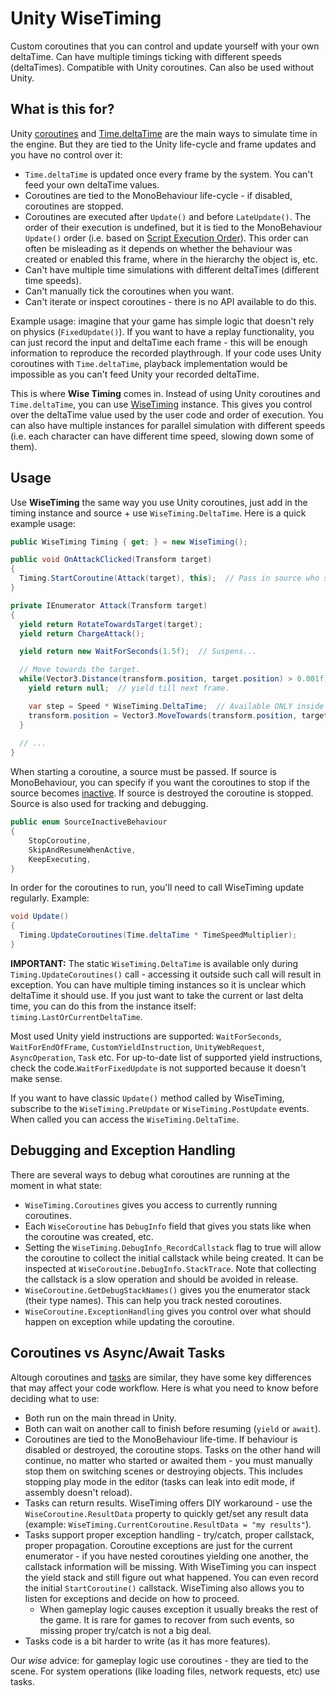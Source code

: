 # Unity WiseTiming
Custom coroutines that you can control and update yourself with your own deltaTime. Can have multiple timings ticking with different speeds (deltaTimes).
Compatible with Unity coroutines. Can also be used without Unity.

## What is this for?
Unity [coroutines](https://docs.unity3d.com/Manual/Coroutines.html) and [Time.deltaTime](https://docs.unity3d.com/ScriptReference/Time-deltaTime.html) are the main ways to simulate time in the engine. But they are tied to the Unity life-cycle and frame updates and you have no control over it:
* `Time.deltaTime` is updated once every frame by the system. You can't feed your own deltaTime values.
* Coroutines are tied to the MonoBehaviour life-cycle - if disabled, coroutines are stopped.
* Coroutines are executed after `Update()` and before `LateUpdate()`. The order of their execution is undefined, but it is tied to the MonoBehaviour `Update()` order (i.e. based on [Script Execution Order](https://docs.unity3d.com/Manual/class-MonoManager.html)). This order can often be misleading as it depends on whether the behaviour was created or enabled this frame, where in the hierarchy the object is, etc.
* Can't have multiple time simulations with different deltaTimes (different time speeds).
* Can't manually tick the coroutines when you want.
* Can't iterate or inspect coroutines - there is no API available to do this.

Example usage: imagine that your game has simple logic that doesn't rely on physics (`FixedUpdate()`). If you want to have a replay functionality, you can just record the input and deltaTime each frame - this will be enough information to reproduce the recorded playthrough. If your code uses Unity coroutines with `Time.deltaTime`, playback implementation would be impossible as you can't feed Unity your recorded deltaTime.

This is where **Wise Timing** comes in. Instead of using Unity coroutines and `Time.deltaTime`, you can use [WiseTiming](Assets/DevLocker/Timing/WiseTiming/WiseTiming.cs) instance. This gives you control over the deltaTime value used by the user code and order of execution. You can also have multiple instances for parallel simulation with different speeds (i.e. each character can have different time speed, slowing down some of them).

## Usage
Use **WiseTiming** the same way you use Unity coroutines, just add in the timing instance and source + use `WiseTiming.DeltaTime`. Here is a quick example usage:
```C#
public WiseTiming Timing { get; } = new WiseTiming();

public void OnAttackClicked(Transform target)
{
  Timing.StartCoroutine(Attack(target), this);  // Pass in source who started the coroutine.
}

private IEnumerator Attack(Transform target)
{
  yield return RotateTowardsTarget(target);
  yield return ChargeAttack();

  yield return new WaitForSeconds(1.5f);  // Suspens...

  // Move towards the target.
  while(Vector3.Distance(transform.position, target.position) > 0.001f) {
    yield return null;  // yield till next frame.

    var step = Speed * WiseTiming.DeltaTime;  // Available ONLY inside WiseTiming update.
    transform.position = Vector3.MoveTowards(transform.position, target.position, step);
  }
  
  // ...
}
```
When starting a coroutine, a source must be passed. If source is MonoBehaviour, you can specify if you want the coroutines to stop if the source becomes [inactive](https://docs.unity3d.com/ScriptReference/Behaviour-isActiveAndEnabled.html). If source is destroyed the coroutine is stopped. Source is also used for tracking and debugging.
```C#
public enum SourceInactiveBehaviour
{
	StopCoroutine,
	SkipAndResumeWhenActive,
	KeepExecuting,
}
```
In order for the coroutines to run, you'll need to call WiseTiming update regularly. Example:
```C#
void Update()
{
  Timing.UpdateCoroutines(Time.deltaTime * TimeSpeedMultiplier);
}
```

**IMPORTANT:** The static `WiseTiming.DeltaTime` is available only during `Timing.UpdateCoroutines()` call - accessing it outside such call will result in exception. You can have multiple timing instances so it is unclear which deltaTime it should use. If you just want to take the current or last delta time, you can do this from the instance itself: `timing.LastOrCurrentDeltaTime`.

Most used Unity yield instructions are supported: `WaitForSeconds`, `WaitForEndOfFrame`, `CustomYieldInstruction`, `UnityWebRequest`, `AsyncOperation`, `Task` etc. For up-to-date list of supported yield instructions, check the code.`WaitForFixedUpdate` is not supported because it doesn't make sense.

If you want to have classic `Update()` method called by WiseTiming, subscribe to the `WiseTiming.PreUpdate` or `WiseTiming.PostUpdate` events. When called you can access the `WiseTiming.DeltaTime`.

## Debugging and Exception Handling
There are several ways to debug what coroutines are running at the moment in what state:
* `WiseTiming.Coroutines` gives you access to currently running coroutines.
* Each `WiseCoroutine` has `DebugInfo` field that gives you stats like when the coroutine was created, etc.
* Setting the `WiseTiming.DebugInfo_RecordCallstack` flag to true will allow the coroutine to collect the initial callstack while being created. It can be inspected at `WiseCoroutine.DebugInfo.StackTrace`. Note that collecting the callstack is a slow operation and should be avoided in release.
* `WiseCoroutine.GetDebugStackNames()` gives you the enumerator stack (their type names). This can help you track nested coroutines.
* `WiseCoroutine.ExceptionHandling` gives you control over what should happen on exception while updating the coroutine.

## Coroutines vs Async/Await Tasks
Altough coroutines and [tasks](https://medium.com/@sonusprocks/async-await-in-c-unity-explained-in-easy-words-571ebb6a9369) are similar, they have some key differences that may affect your code workflow. Here is what you need to know before deciding what to use:
* Both run on the main thread in Unity.
* Both can wait on another call to finish before resuming (`yield` or `await`).
* Coroutines are tied to the MonoBehaviour life-time. If behaviour is disabled or destroyed, the coroutine stops. Tasks on the other hand will continue, no matter who started or awaited them - you must manually stop them on switching scenes or destroying objects. This includes stopping play mode in the editor (tasks can leak into edit mode, if assembly doesn't reload).
* Tasks can return results. WiseTiming offers DIY workaround - use the `WiseCoroutine.ResultData` property to quickly get/set any result data (example: `WiseTiming.CurrentCoroutine.ResultData = "my results"`).
* Tasks support proper exception handling - try/catch, proper callstack, proper propagation. Coroutine exceptions are just for the current enumerator - if you have nested coroutines yielding one another, the callstack information will be missing. With WiseTiming you can inspect the yield stack and still figure out what happened. You can even record the initial `StartCoroutine()` callstack. WiseTiming also allows you to listen for exceptions and decide on how to proceed.
  * When gameplay logic causes exception it usually breaks the rest of the game. It is rare for games to recover from such events, so missing proper try/catch is not a big deal.
* Tasks code is a bit harder to write (as it has more features).

Our *wise* advice: for gameplay logic use coroutines - they are tied to the scene. For system operations (like loading files, network requests, etc) use tasks.